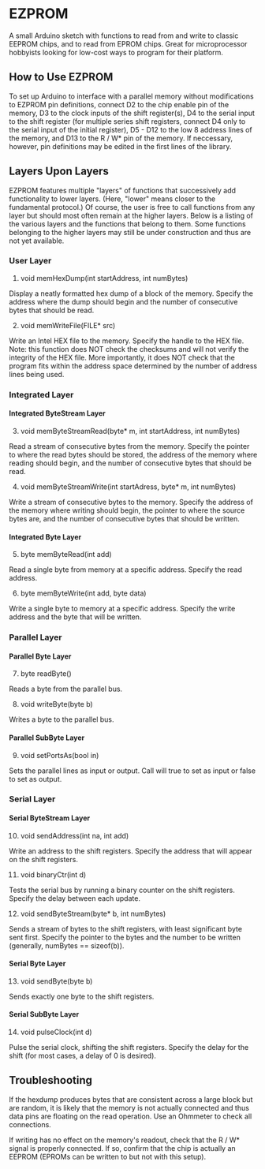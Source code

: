 # EZPROM #
A small Arduino sketch with functions to read from and write to classic EEPROM chips, and to read from EPROM chips. Great for microprocessor hobbyists looking for low-cost ways to program for their platform.

## How to Use EZPROM ##
To set up Arduino to interface with a parallel memory without modifications to EZPROM pin definitions, connect D2 to the chip enable pin of the memory, D3 to the clock inputs of the shift register(s), D4 to the serial input to the shift register (for multiple series shift registers, connect D4 only to the serial input of the initial register), D5 - D12 to the low 8 address lines of the memory, and D13 to the R / W* pin of the memory. If neccessary, however, pin definitions may be edited in the first lines of the library.

## Layers Upon Layers ##
EZPROM features multiple "layers" of functions that successively add functionality to lower layers. (Here, "lower" means closer to the fundamental protocol.) Of course, the user is free to call functions from any layer but should most often remain at the higher layers. Below is a listing of the various layers and the functions that belong to them. Some functions belonging to the higher layers may still be under construction and thus are not yet available.

### User Layer ###
1. void memHexDump(int startAddress, int numBytes)

Display a neatly formatted hex dump of a block of the memory. Specify the address where the dump should begin and the number of consecutive bytes that should be read.

2. void memWriteFile(FILE* src)

Write an Intel HEX file to the memory. Specify the handle to the HEX file. Note: this function does NOT check the checksums and will not verify the integrity of the HEX file. More importantly, it does NOT check that the program fits within the address space determined by the number of address lines being used.

### Integrated Layer ###

#### Integrated ByteStream Layer ####
3. void memByteStreamRead(byte* m, int startAddress, int numBytes)

Read a stream of consecutive bytes from the memory. Specify the pointer to where the read bytes should be stored, the address of the memory where reading should begin, and the number of consecutive bytes that should be read.

4. void memByteStreamWrite(int startAdress, byte* m, int numBytes)

Write a stream of consecutive bytes to the memory. Specify the address of the memory where writing should begin, the pointer to where the source bytes are, and the number of consecutive bytes that should be written.

#### Integrated Byte Layer ####
5. byte memByteRead(int add)

Read a single byte from memory at a specific address. Specify the read address.

6. byte memByteWrite(int add, byte data)

Write a single byte to memory at a specific address. Specify the write address and the byte that will be written.

### Parallel Layer ###

#### Parallel Byte Layer ####
7. byte readByte()

Reads a byte from the parallel bus.

8. void writeByte(byte b)

Writes a byte to the parallel bus.

#### Parallel SubByte Layer ####
9. void setPortsAs(bool in)

Sets the parallel lines as input or output. Call will true to set as input or false to set as output.

### Serial Layer ###

#### Serial ByteStream Layer ####
10. void sendAddress(int na, int add)

Write an address to the shift registers. Specify the address that will appear on the shift registers.

11. void binaryCtr(int d)

Tests the serial bus by running a binary counter on the shift registers. Specify the delay between each update.

12. void sendByteStream(byte* b, int numBytes)

Sends a stream of bytes to the shift registers, with least significant byte sent first. Specify the pointer to the bytes and the number to be written (generally, numBytes == sizeof(b)).

#### Serial Byte Layer ####
13. void sendByte(byte b)

Sends exactly one byte to the shift registers.

#### Serial SubByte Layer ####
14. void pulseClock(int d)

Pulse the serial clock, shifting the shift registers. Specify the delay for the shift (for most cases, a delay of 0 is desired).

## Troubleshooting ##
If the hexdump produces bytes that are consistent across a large block but are random, it is likely that the memory is not actually connected and thus data pins are floating on the read operation. Use an Ohmmeter to check all connections.

If writing has no effect on the memory's readout, check that the R / W* signal is properly connected. If so, confirm that the chip is actually an EEPROM (EPROMs can be written to but not with this setup).
